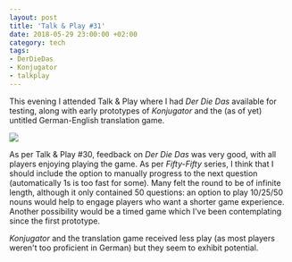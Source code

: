 ```yaml
---
layout: post
title: 'Talk & Play #31'
date: 2018-05-29 23:00:00 +02:00
category: tech
tags:
- DerDieDas
- Konjugator
- talkplay
---
```


This evening I attended Talk & Play where I had *Der Die Das* available for testing, along with early prototypes of *Konjugator* and the (as of yet) untitled German-English translation game.

![]({{site.baseurl}}/assets/images/posts/2018/18-05-29/01.png)

As per Talk & Play #30, feedback on *Der Die Das* was very good, with all players enjoying playing the game. As per *Fifty-Fifty* series, I think that I should include the option to manually progress to the next question (automatically 1s is too fast for some). Many felt the round to be of infinite length, although it only contained 50 questions: an option to play 10/25/50 nouns would help to engage players who want a shorter game experience. Another possibility would be a timed game which I've been contemplating since the first prototype.

*Konjugator* and the translation game received less play (as most players weren't too proficient in German) but they seem to exhibit potential.

<!-- ![]({{site.baseurl}}/assets/images/posts/2018/18-03-13/02.jpg)
<p style="text-align:center">Photo courtesy of <a href="https://www.flickr.com/photos/12601747@N00/albums/72157664734067447">Julian Dasgupta</a></p> -->
